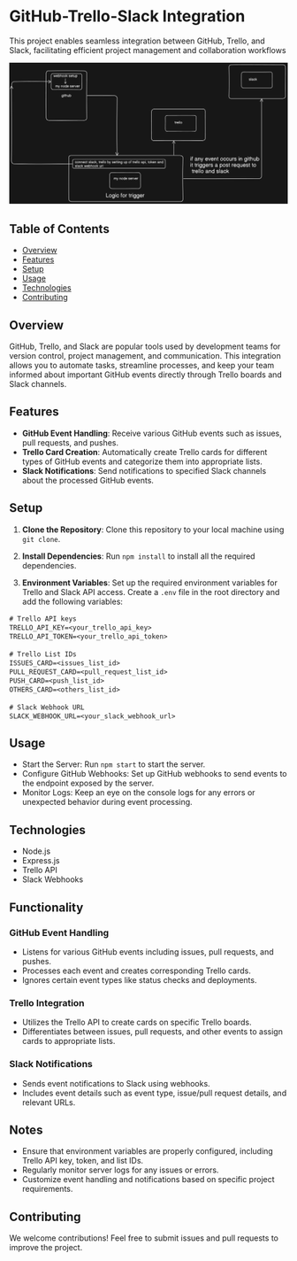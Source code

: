 # GitHub-Trello-Slack Integration

This project enables seamless integration between GitHub, Trello, and Slack, facilitating efficient project management and collaboration workflows

![eraser.io](https://github.com/bobbyy16/slack-trello-github-integration/blob/main/pictures/flow.png)

## Table of Contents

- [Overview](#overview)
- [Features](#features)
- [Setup](#setup)
- [Usage](#usage)
- [Technologies](#technologies)
- [Contributing](#contributing)

## Overview

GitHub, Trello, and Slack are popular tools used by development teams for version control, project management, and communication. This integration allows you to automate tasks, streamline processes, and keep your team informed about important GitHub events directly through Trello boards and Slack channels.

## Features

- **GitHub Event Handling**: Receive various GitHub events such as issues, pull requests, and pushes.
- **Trello Card Creation**: Automatically create Trello cards for different types of GitHub events and categorize them into appropriate lists.
- **Slack Notifications**: Send notifications to specified Slack channels about the processed GitHub events.

## Setup

1. **Clone the Repository**: Clone this repository to your local machine using `git clone`.

2. **Install Dependencies**: Run `npm install` to install all the required dependencies.

3. **Environment Variables**: Set up the required environment variables for Trello and Slack API access. Create a `.env` file in the root directory and add the following variables:

```dotenv
# Trello API keys
TRELLO_API_KEY=<your_trello_api_key>
TRELLO_API_TOKEN=<your_trello_api_token>

# Trello List IDs
ISSUES_CARD=<issues_list_id>
PULL_REQUEST_CARD=<pull_request_list_id>
PUSH_CARD=<push_list_id>
OTHERS_CARD=<others_list_id>

# Slack Webhook URL
SLACK_WEBHOOK_URL=<your_slack_webhook_url>
```

## Usage

- Start the Server: Run `npm start` to start the server.
- Configure GitHub Webhooks: Set up GitHub webhooks to send events to the endpoint exposed by the server.
- Monitor Logs: Keep an eye on the console logs for any errors or unexpected behavior during event processing.

## Technologies

- Node.js
- Express.js
- Trello API
- Slack Webhooks

## Functionality

### GitHub Event Handling

- Listens for various GitHub events including issues, pull requests, and pushes.
- Processes each event and creates corresponding Trello cards.
- Ignores certain event types like status checks and deployments.

### Trello Integration

- Utilizes the Trello API to create cards on specific Trello boards.
- Differentiates between issues, pull requests, and other events to assign cards to appropriate lists.

### Slack Notifications

- Sends event notifications to Slack using webhooks.
- Includes event details such as event type, issue/pull request details, and relevant URLs.

## Notes

- Ensure that environment variables are properly configured, including Trello API key, token, and list IDs.
- Regularly monitor server logs for any issues or errors.
- Customize event handling and notifications based on specific project requirements.

## Contributing

We welcome contributions! Feel free to submit issues and pull requests to improve the project.
